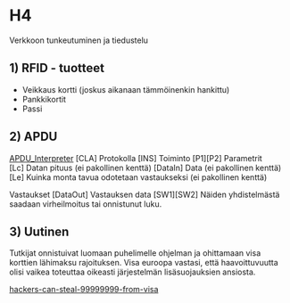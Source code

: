 # H4
Verkkoon tunkeutuminen ja tiedustelu

## 1) RFID - tuotteet
- Veikkaus kortti (joskus aikanaan tämmöinenkin hankittu)
- Pankkikortit
- Passi

## 2) APDU
[APDU_Interpreter](https://docs.springcard.com/books/SpringCore/PCSC_Operation/APDU_Interpreter/index)
[CLA] Protokolla
[INS] Toiminto
[P1][P2] Parametrit												
[Lc] Datan pituus (ei pakollinen kenttä) 
[DataIn] Data (ei pakollinen kenttä) 				
[Le] Kuinka monta tavua odotetaan vastaukseksi (ei pakollinen kenttä)

Vastaukset
[DataOut] Vastauksen data
[SW1][SW2] Näiden yhdistelmästä saadaan virheilmoitus tai onnistunut luku.

## 3) Uutinen
Tutkijat onnistuivat luomaan puhelimelle ohjelman ja ohittamaan visa korttien lähimaksu rajoituksen. Visa euroopa vastasi, että haavoittuvuutta olisi vaikea toteuttaa oikeasti järjestelmän lisäsuojauksien ansiosta. 

[hackers-can-steal-99999999-from-visa](https://thehackernews.com/2014/11/hackers-can-steal-99999999-from-visa.html)


